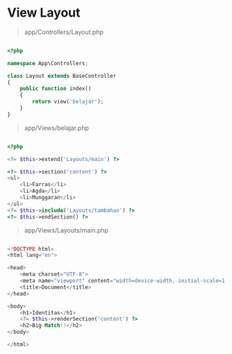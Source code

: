 # View Layout

> app/Controllers/Layout.php

```php

<?php

namespace App\Controllers;

class Layout extends BaseController
{
    public function index()
    {
        return view('belajar');
    }
}

```

> app/Views/belajar.php

```php

<?php

<?= $this->extend('Layouts/main') ?>

<?= $this->section('content') ?>
<ul>
    <li>Farras</li>
    <li>Agda</li>
    <li>Munggaran</li>
</ul>
<?= $this->include('Layouts/tambahan') ?>
<?= $this->endSection() ?>

```

> app/Views/Layouts/main.php

```php

<!DOCTYPE html>
<html lang="en">

<head>
    <meta charset="UTF-8">
    <meta name="viewport" content="width=device-width, initial-scale=1.0">
    <title>Document</title>
</head>

<body>
    <h1>Identitas</h1>
    <?= $this->renderSection('content') ?>
    <h2>Big Match!!</h2>
</body>

</html>

```